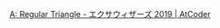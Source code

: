 [A: Regular Triangle - エクサウィザーズ 2019 | AtCoder](https://exawizards2019.contest.atcoder.jp/tasks/exawizards2019_a)